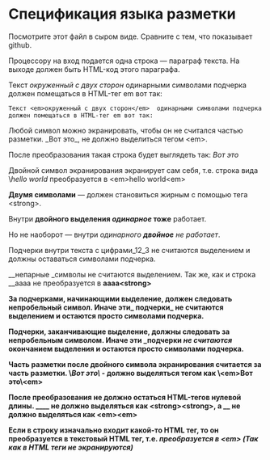 # Спецификация языка разметки

Посмотрите этот файл в сыром виде. Сравните с тем, что показывает github.

Процессору на вход подается одна строка — параграф текста. 
На выходе должен быть HTML-код этого параграфа.

Текст _окруженный с двух сторон_  одинарными символами подчерка 
должен помещаться в HTML-тег em вот так:

`Текст <em>окруженный с двух сторон</em>  одинарными символами подчерка 
должен помещаться в HTML-тег em вот так:`

Любой символ можно экранировать, чтобы он не считался частью разметки. 
\_Вот это\_, не должно выделиться тегом \<em\>.

После преобразования такая строка будет выглядеть так: _Вот это_

Двойной символ экранирования экранирует сам себя, т.е. cтрока вида \\_hello world_ преобразуется в \<em>hello world<em\>

__Двумя символами__ — должен становиться жирным с помощью тега \<strong\>.

Внутри __двойного выделения _одинарное_ тоже__ работает.

Но не наоборот — внутри _одинарного __двойное__ не работает_.

Подчерки внутри текста c цифрами_12_3 не считаются выделением и должны оставаться символами подчерка.

__непарные _символы не считаются выделением.
Так же, как и строка __aaaa не преобразуется в <strong>aaaa<strong\>

За подчерками, начинающими выделение, должен следовать непробельный символ. Иначе эти_ подчерки_ не считаются выделением 
и остаются просто символами подчерка.

Подчерки, заканчивающие выделение, должны следовать за непробельным символом. Иначе эти _подчерки _не считаются_ окончанием выделения 
и остаются просто символами подчерка.

Часть разметки после двойного символа экранирования считается за часть разметки.
\\_Вот это\\_ - должно выделяться тегом как \\\<em>Вот это\\\<em\>

После преобразования не должно остаться HTML-тегов нулевой длины.
____ не должно выделяться как \<strong>\<strong\>, а __ не должно выделяться как \<em>\<em\> 

Если в строку изначально входит какой-то HTML тег, то он преобразуется в текстовый HTML тег, т.е. <em> преобразуется в &lt;em&gt; (Так как в HTML теги не экранируются)